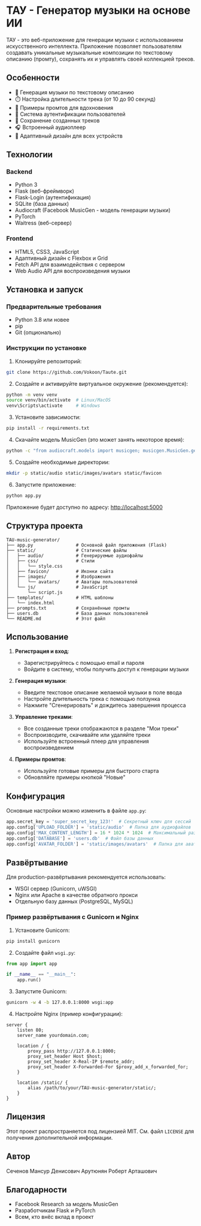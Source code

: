 # ТАУ - Генератор музыки на основе ИИ

ТАУ - это веб-приложение для генерации музыки с использованием искусственного интеллекта. Приложение позволяет пользователям создавать уникальные музыкальные композиции по текстовому описанию (промту), сохранять их и управлять своей коллекцией треков.

## Особенности

- 🎵 Генерация музыки по текстовому описанию
- ⏱️ Настройка длительности трека (от 10 до 90 секунд)
- 📝 Примеры промтов для вдохновения
- 🔐 Система аутентификации пользователей
- 💾 Сохранение созданных треков
- 🎧 Встроенный аудиоплеер
- 📱 Адаптивный дизайн для всех устройств

## Технологии

### Backend
- Python 3
- Flask (веб-фреймворк)
- Flask-Login (аутентификация)
- SQLite (база данных)
- Audiocraft (Facebook MusicGen - модель генерации музыки)
- PyTorch
- Waitress (веб-сервер)

### Frontend
- HTML5, CSS3, JavaScript
- Адаптивный дизайн с Flexbox и Grid
- Fetch API для взаимодействия с сервером
- Web Audio API для воспроизведения музыки

## Установка и запуск

### Предварительные требования
- Python 3.8 или новее
- pip
- Git (опционально)

### Инструкции по установке

1. Клонируйте репозиторий:
```bash
git clone https://github.com/Vokoon/Taute.git
```

2. Создайте и активируйте виртуальное окружение (рекомендуется):
```bash
python -m venv venv
source venv/bin/activate  # Linux/MacOS
venv\Scripts\activate     # Windows
```

3. Установите зависимости:
```bash
pip install -r requirements.txt
```

4. Скачайте модель MusicGen (это может занять некоторое время):
```bash
python -c "from audiocraft.models import musicgen; musicgen.MusicGen.get_pretrained('facebook/musicgen-medium')"
```

5. Создайте необходимые директории:
```bash
mkdir -p static/audio static/images/avatars static/favicon
```

6. Запустите приложение:
```bash
python app.py
```

Приложение будет доступно по адресу: [http://localhost:5000](http://localhost:5000)

## Структура проекта

```
TAU-music-generator/
├── app.py                # Основной файл приложения (Flask)
├── static/               # Статические файлы
│   ├── audio/            # Генерируемые аудиофайлы
│   ├── css/              # Стили
│   │   └── style.css
│   ├── favicon/          # Иконки сайта
│   ├── images/           # Изображения
│   │   └── avatars/      # Аватары пользователей
│   └── js/               # JavaScript
│       └── script.js
├── templates/            # HTML шаблоны
│   └── index.html
├── prompts.txt           # Сохранённые промты
├── users.db              # База данных пользователей
└── README.md             # Этот файл
```

## Использование

1. **Регистрация и вход**:
   - Зарегистрируйтесь с помощью email и пароля
   - Войдите в систему, чтобы получить доступ к генерации музыки

2. **Генерация музыки**:
   - Введите текстовое описание желаемой музыки в поле ввода
   - Настройте длительность трека с помощью ползунка
   - Нажмите "Сгенерировать" и дождитесь завершения процесса

3. **Управление треками**:
   - Все созданные треки отображаются в разделе "Мои треки"
   - Воспроизводите, скачивайте или удаляйте треки
   - Используйте встроенный плеер для управления воспроизведением

4. **Примеры промтов**:
   - Используйте готовые примеры для быстрого старта
   - Обновляйте примеры кнопкой "Новые"

## Конфигурация

Основные настройки можно изменить в файле `app.py`:

```python
app.secret_key = 'super_secret_key_123!'  # Секретный ключ для сессий
app.config['UPLOAD_FOLDER'] = 'static/audio'  # Папка для аудиофайлов
app.config['MAX_CONTENT_LENGTH'] = 16 * 1024 * 1024  # Максимальный размер файлов
app.config['DATABASE'] = 'users.db'  # Файл базы данных
app.config['AVATAR_FOLDER'] = 'static/images/avatars'  # Папка для аватаров
```

## Развёртывание

Для production-развёртывания рекомендуется использовать:
- WSGI сервер (Gunicorn, uWSGI)
- Nginx или Apache в качестве обратного прокси
- Отдельную базу данных (PostgreSQL, MySQL)

### Пример развёртывания с Gunicorn и Nginx

1. Установите Gunicorn:
```bash
pip install gunicorn
```

2. Создайте файл `wsgi.py`:
```python
from app import app

if __name__ == "__main__":
    app.run()
```

3. Запустите Gunicorn:
```bash
gunicorn -w 4 -b 127.0.0.1:8000 wsgi:app
```

4. Настройте Nginx (пример конфигурации):
```nginx
server {
    listen 80;
    server_name yourdomain.com;

    location / {
        proxy_pass http://127.0.0.1:8000;
        proxy_set_header Host $host;
        proxy_set_header X-Real-IP $remote_addr;
        proxy_set_header X-Forwarded-For $proxy_add_x_forwarded_for;
    }

    location /static/ {
        alias /path/to/your/TAU-music-generator/static/;
    }
}
```

## Лицензия

Этот проект распространяется под лицензией MIT. См. файл `LICENSE` для получения дополнительной информации.

## Автор

Сеченов Мансур Денисович
Арутюнян Роберт Арташович

## Благодарности

- Facebook Research за модель MusicGen
- Разработчикам Flask и PyTorch
- Всем, кто внёс вклад в проект
